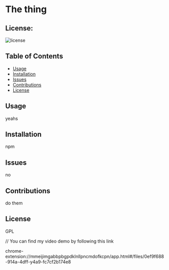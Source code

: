 # The thing

## License:

![license](https://img.shields.io/badge/license-GPL-blue.svg)

## Table of Contents

- [Usage](#usage)
- [Installation](#installation)
- [Issues](#issues)
- [Contributions](#contributions)
- [License](#license)

## Usage

yeahs

## Installation

npm

## Issues

no

## Contributions

do them

## License

GPL

// You can find my video demo by following this link

chrome-extension://mmeijimgabbpbgpdklnllpncmdofkcpn/app.html#/files/0ef9f688-914a-4dff-y4a9-fc7cf2b174e8
